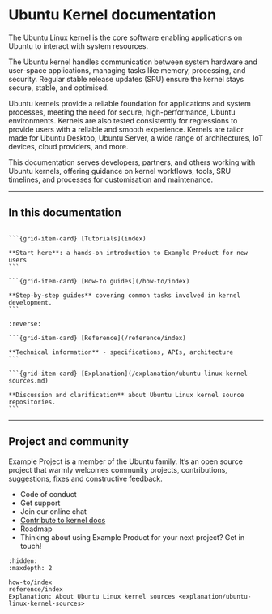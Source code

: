 # Ubuntu Kernel documentation

The Ubuntu Linux kernel is the core software enabling applications on Ubuntu to
interact with system resources.

The Ubuntu kernel handles communication between system hardware and user-space
applications, managing tasks like memory, processing, and security. Regular
stable release updates (SRU) ensure the kernel stays secure, stable, and
optimised.

Ubuntu kernels provide a reliable foundation for applications and system
processes, meeting the need for secure, high-performance, Ubuntu environments.
Kernels are also tested consistently for regressions to provide users with a
reliable and smooth experience. Kernels are tailor made for Ubuntu Desktop,
Ubuntu Server, a wide range of architectures, IoT devices, cloud providers, and
more.

This documentation serves developers, partners, and others working with Ubuntu
kernels, offering guidance on kernel workflows, tools, SRU timelines, and
processes for customisation and maintenance.



---------

## In this documentation

````{grid} 1 1 2 2

```{grid-item-card} [Tutorials](index)

**Start here**: a hands-on introduction to Example Product for new users
```

```{grid-item-card} [How-to guides](/how-to/index)

**Step-by-step guides** covering common tasks involved in kernel development.
```

````

````{grid} 1 1 2 2
:reverse:

```{grid-item-card} [Reference](/reference/index)

**Technical information** - specifications, APIs, architecture
```

```{grid-item-card} [Explanation](/explanation/ubuntu-linux-kernel-sources.md)

**Discussion and clarification** about Ubuntu Linux kernel source repositories.
```

````

---------

## Project and community

Example Project is a member of the Ubuntu family. It’s an open source project that warmly welcomes community projects, contributions, suggestions, fixes and constructive feedback.

* Code of conduct
* Get support
* Join our online chat
* [Contribute to kernel docs](/how-to/contribute)
* Roadmap
* Thinking about using Example Product for your next project? Get in touch!

```{toctree}
:hidden:
:maxdepth: 2

how-to/index
reference/index
Explanation: About Ubuntu Linux kernel sources <explanation/ubuntu-linux-kernel-sources>
```
